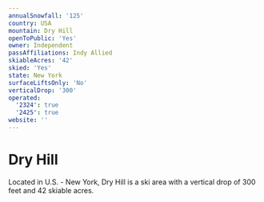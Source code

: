 ```yaml
---
annualSnowfall: '125'
country: USA
mountain: Dry Hill
openToPublic: 'Yes'
owner: Independent
passAffiliations: Indy Allied
skiableAcres: '42'
skied: 'Yes'
state: New York
surfaceLiftsOnly: 'No'
verticalDrop: '300'
operated:
  '2324': true
  '2425': true
website: ''
---
```



# Dry Hill

Located in U.S. - New York, Dry Hill is a ski area with a vertical drop of 300 feet and 42 skiable acres.
